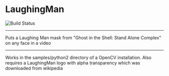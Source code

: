 # LaughingMan

![Build Status](https://github.com/Snowda/LaughingMan/workflows/Build/badge.svg)

----------------

Puts a Laughing Man mask from "Ghost in the Shell: Stand Alone Complex" on any face in a video

----------------

Works in the samples/python2 directory of a OpenCV installation. 
Also requires a LaughingMan logo with alpha transparency which was downloaded from wikipedia
